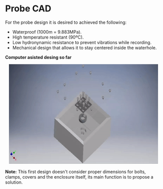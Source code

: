 # Probe CAD

For the probe design it is desired to achieved the following:

 - Waterproof (1000m = 9.883MPa).
 - High temperature resistant (90ºC).
 - Low hydronynamic resistance to prevent vibrations while recording.
 - Mechanical design that allows it to stay centered inside the waterhole.

**Computer asisted desing so far**

<p align="center">
  <img src=https://github.com/andres-tr/BoreholeCamera/blob/master/img/Exploded.gif />
</p>

**Note:** This first design doesn't consider proper dimensions for bolts, clamps, covers and the enclosure itself, its main function is to propose a solution. 
